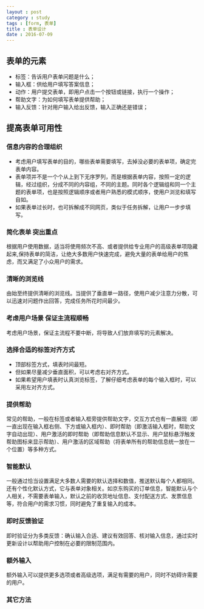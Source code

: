 ```yaml
---
layout : post
category : study
tags : [form, 表单]
title : 表单设计
date : 2016-07-09
---
```


## 表单的元素<a id="orgheadline7"></a>

-   标签：告诉用户表单问题是什么；
-   输入框：供给用户填写答案信息；
-   动作：用户提交表单，即用户点击一个按钮或链接，执行一个操作；
-   帮助文字：为如何填写表单提供帮助；
-   输入反馈：针对用户输入给出反馈，输入正确还是错误；

## 提高表单可用性<a id="orgheadline18"></a>

### 信息内容的合理组织<a id="orgheadline8"></a>

-   考虑用户填写表单的目的，哪些表单需要填写，去掉没必要的表单项，确定完表单内容。
-   表单项并不是一个个从上到下无序罗列，而是根据表单内容，按照一定的逻辑，经过组织，分成不同的内容组，不同的主题。同时各个逻辑组和同一个主题的表单项，也是按照逻辑顺序或者用户熟悉的模式顺序，使用户浏览和填写自如。
-   如果表单过长时，也可拆解成不同网页，类似于任务拆解，让用户一步步填写。

### 简化表单 突出重点<a id="orgheadline9"></a>

根据用户使用数据，适当将使用频次不高、或者提供给专业用户的高级表单项隐藏起来,保持表单的简洁，让绝大多数用户快速完成，避免大量的表单给用户的焦虑，而又满足了小众用户的需求。

### 清晰的浏览线<a id="orgheadline10"></a>

由始至终提供清晰的浏览线。当提供了垂直单一路径，使用户减少注意力分散，可以迅速对问题作出回答，完成任务所花时间最少。

### 考虑用户场景 保证主流程顺畅<a id="orgheadline11"></a>

考虑用户场景，保证主流程不要中断，将导致人们放弃填写的元素解决。

### 选择合适的标签对齐方式<a id="orgheadline12"></a>

-   顶部标签方式，填表时间最短。
-   但如果尽量减少垂直面积，可以考虑右对齐方式。
-   如果希望用户填表时认真浏览标签，了解仔细考虑表单的每个输入框时，可以采用左对齐方式。

### 提供帮助<a id="orgheadline13"></a>

常见的帮助，一般在标签或者输入框旁提供帮助文字，交互方式也有一直展现（即一直出现在输入框右侧、下方或输入框内）、即时帮助（即激活输入框时，帮助文字自动出现）、用户激活的即时帮助（即帮助信息默认不显示、用户鼠标悬浮触发帮助图标来显示帮助）、用户激活的区域帮助（将表单所有的帮助信息统一放在一个位置）等多种方式。

### 智能默认<a id="orgheadline14"></a>

一般通过恰当设置满足大多数人需要的默认选择和数值，推送默认每个人都相同。还有个性化默认方式，它与表单对象相关。如京东购买的订单信息，智能默认与个人相关，不需要表单输入，默认之前的收货地址信息、支付配送方式、发票信息等，符合用户的需求习惯，同时避免了重复输入的成本。

### 即时反馈验证<a id="orgheadline15"></a>

即时验证分为多类反馈：确认输入合适、建议有效回答、核对输入信息，通过实时更新设计以帮助用户控制在必要的限制范围内。

### 额外输入<a id="orgheadline16"></a>

额外输入可以提供更多选项或者高级选项，满足有需要的用户，同时不妨碍许需要的用户。

### 其它方法<a id="orgheadline17"></a>

